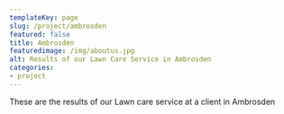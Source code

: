 ```yaml
---
templateKey: page
slug: /project/ambrosden
featured: false
title: Ambrosden
featuredimage: /img/aboutus.jpg
alt: Results of our Lawn Care Service in Ambrosden
categories:
- project
---
```

These are the results of our Lawn care service at a client in Ambrosden


